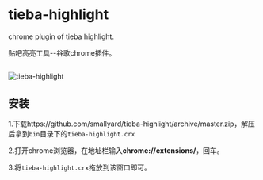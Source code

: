 # tieba-highlight 
chrome plugin of tieba highlight.

贴吧高亮工具--谷歌chrome插件。

##

![tieba-highlight](http://images.cnblogs.com/cnblogs_com/smallyard/756921/o_tieba-highlight.jpg) 

## 安装

1.下载https://github.com/smallyard/tieba-highlight/archive/master.zip，解压后拿到`bin`目录下的`tieba-highlight.crx`

2.打开chrome浏览器，在地址栏输入**chrome://extensions/**，回车。

3.将`tieba-highlight.crx`拖放到该窗口即可。
